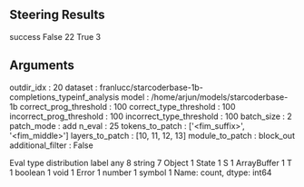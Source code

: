 ## Steering Results
success
False    22
True      3
## Arguments
outdir_idx : 20
dataset : franlucc/starcoderbase-1b-completions_typeinf_analysis
model : /home/arjun/models/starcoderbase-1b
correct_prog_threshold : 100
correct_type_threshold : 100
incorrect_prog_threshold : 100
incorrect_type_threshold : 100
batch_size : 2
patch_mode : add
n_eval : 25
tokens_to_patch : ['<fim_suffix>', '<fim_middle>']
layers_to_patch : [10, 11, 12, 13]
module_to_patch : block_out
additional_filter : False

Eval type distribution
label
any            8
string         7
Object         1
State          1
S              1
ArrayBuffer    1
T              1
boolean        1
void           1
Error          1
number         1
symbol         1
Name: count, dtype: int64